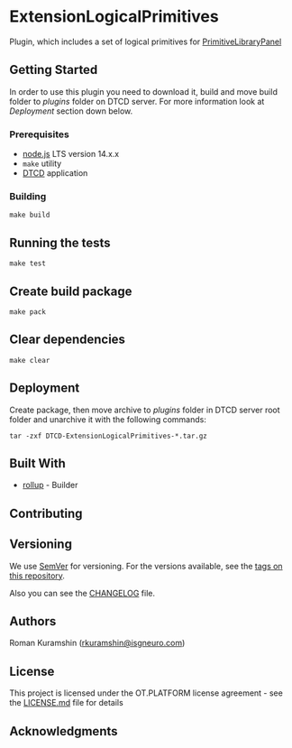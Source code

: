 # ExtensionLogicalPrimitives

Plugin, which includes a set of logical primitives for [PrimitiveLibraryPanel](https://github.com/ISGNeuroTeam/DTCD-PrimitiveLibraryPanel)

## Getting Started

In order to use this plugin you need to download it, build and move build folder to _plugins_ folder on DTCD server. For more information look at _Deployment_ section down below.

### Prerequisites

- [node.js](https://nodejs.org/en/) LTS version 14.x.x
- `make` utility
- [DTCD](https://github.com/ISGNeuroTeam/DTCD) application

### Building

```
make build
```

## Running the tests

```
make test
```

## Create build package

```
make pack
```

## Clear dependencies

```
make clear
```

## Deployment

Create package, then move archive to _plugins_ folder in DTCD server root folder and unarchive it with the following commands:

```
tar -zxf DTCD-ExtensionLogicalPrimitives-*.tar.gz
```

## Built With

- [rollup](https://rollupjs.org/guide/en/) - Builder

## Contributing

## Versioning

We use [SemVer](http://semver.org/) for versioning. For the versions available, see the [tags on this repository](https://github.com/ISGNeuroTeam/DTCD-LogSystem/tags).

Also you can see the [CHANGELOG](CHANGELOG.md) file.

## Authors

Roman Kuramshin (rkuramshin@isgneuro.com)

## License

This project is licensed under the OT.PLATFORM license agreement - see the [LICENSE.md](LICENSE.md) file for details

## Acknowledgments
